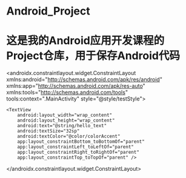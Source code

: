 # Android_Project
# 这是我的Android应用开发课程的Project仓库，用于保存Android代码
<?xml version="1.0" encoding="utf-8"?>
<androidx.constraintlayout.widget.ConstraintLayout xmlns:android="http://schemas.android.com/apk/res/android"
    xmlns:app="http://schemas.android.com/apk/res-auto"
    xmlns:tools="http://schemas.android.com/tools"
    tools:context=".MainActivity"
    style="@style/testStyle">

    <TextView
        android:layout_width="wrap_content"
        android:layout_height="wrap_content"
        android:text="@string/hello_text"
        android:textSize="32sp"
        android:textColor="@color/colorAccent"
        app:layout_constraintBottom_toBottomOf="parent"
        app:layout_constraintLeft_toLeftOf="parent"
        app:layout_constraintRight_toRightOf="parent"
        app:layout_constraintTop_toTopOf="parent" />

</androidx.constraintlayout.widget.ConstraintLayout>
